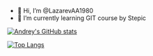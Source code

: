 - 👋 Hi, I’m @LazarevAA1980
- 🌱 I’m currently learning GIT course by Stepic

<!---
LazarevAA1980/LazarevAA1980 is a ✨ special ✨ repository because its `README.md` (this file) appears on your GitHub profile.
You can click the Preview link to take a look at your changes.
--->
[![Andrey's GitHub stats](https://github-readme-stats.vercel.app/api?username=LazarevAA1980)](https://github.com/LazarevAA1980/github-readme-stats)
<!---Для компактной версии-->
[![Top Langs](https://github-readme-stats.vercel.app/api/top-langs/?username=LazarevAA1980&layout=compact)](https://github.com/LazarevAA1980/github-readme-stats)
